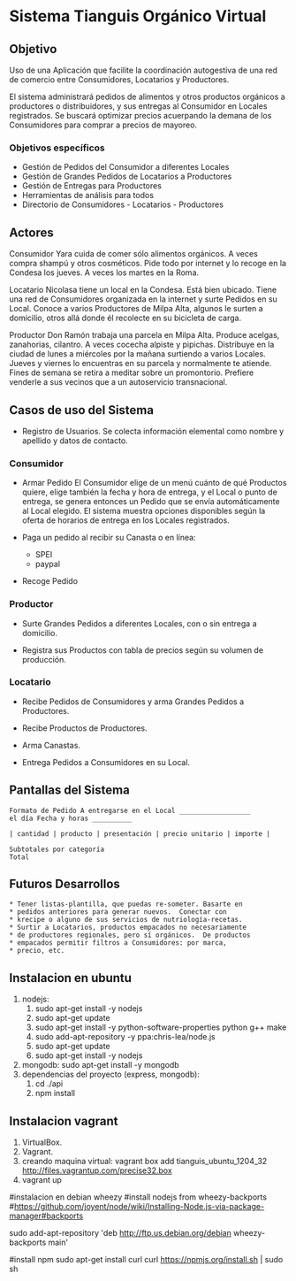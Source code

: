 Sistema Tianguis Orgánico Virtual
=================================

## Objetivo

Uso de una Aplicación que facilite la coordinación autogestiva de una
red de comercio entre Consumidores, Locatarios y Productores.

El sistema administrará pedidos de alimentos y otros productos
orgánicos a productores o distribuidores, y sus entregas al Consumidor
en Locales registrados. Se buscará optimizar precios acuerpando la
demana de los Consumidores para comprar a precios de mayoreo.

### Objetivos específicos
* Gestión de Pedidos del Consumidor a diferentes Locales
* Gestión de Grandes Pedidos de Locatarios a Productores 
* Gestión de Entregas para Productores
* Herramientas de análisis para todos
* Directorio de Consumidores - Locatarios - Productores


## Actores

Consumidor Yara cuida de comer sólo alimentos orgánicos. A
veces compra shampú y otros cosméticos. Pide todo por internet
y lo recoge en la Condesa los jueves. A veces los martes en la
Roma.

Locatario Nicolasa tiene un local en la Condesa. Está bien
ubicado. Tiene una red de Consumidores organizada en la
internet y surte Pedidos en su Local.  Conoce a varios
Productores de Milpa Alta, algunos le surten a domicilio,
otros allá donde él recolecte en su bicicleta de carga.

Productor Don Ramón trabaja una parcela en Milpa Alta. Produce
acelgas, zanahorias, cilantro. A veces cocecha alpiste y
pipichas. Distribuye en la ciudad de lunes a miércoles por la
mañana surtiendo a varios Locales. Jueves y viernes lo
encuentras en su parcela y normalmente te atiende. Fines de
semana se retira a meditar sobre un promontorio. Prefiere
venderle a sus vecinos que a un autoservicio transnacional.


## Casos de uso del Sistema

* Registro de Usuarios. Se colecta información
elemental como nombre y apellido y datos de
contacto.

### Consumidor

* Armar Pedido El Consumidor elige de un menú
cuánto de qué Productos quiere, elige también la fecha y hora
de entrega, y el Local o punto de entrega, se genera entonces
un Pedido que se envía automáticamente al Local elegido. El
sistema muestra opciones disponibles según la oferta de
horarios de entrega en los Locales registrados.  

* Paga un pedido al recibir su Canasta o en línea: 
    * SPEI 
    * paypal 
* Recoge Pedido

### Productor

 * Surte Grandes Pedidos a diferentes Locales, con o sin entrega a domicilio.  

 * Registra sus Productos con tabla de precios según su volumen de producción.

### Locatario
 * Recibe Pedidos de Consumidores y arma Grandes Pedidos a Productores.

 * Recibe Productos de Productores.

 * Arma Canastas.

 * Entrega Pedidos a Consumidores en su Local.


## Pantallas del Sistema

	Formato de Pedido A entregarse en el Local __________________
	el día Fecha y horas __________

	| cantidad | producto | presentación | precio unitario | importe |

	Subtotales por categoría 
	Total




## Futuros Desarrollos

	* Tener listas-plantilla, que puedas re-someter. Basarte en
	* pedidos anteriores para generar nuevos.  Conectar con
	* krecipe o alguno de sus servicios de nutriología-recetas.
	* Surtir a Locatarios, productos empacados no necesariamente
	* de productores regionales, pero sí orgánicos.  De productos
	* empacados permitir filtros a Consumidores: por marca,
	* precio, etc.



## Instalacion en ubuntu

1. nodejs:
    1. sudo apt-get install -y nodejs
    2. sudo apt-get update
    3. sudo apt-get install -y python-software-properties python g++ make
    4. sudo add-apt-repository -y ppa:chris-lea/node.js
    5. sudo apt-get update
    6. sudo apt-get install -y nodejs
2. mongodb: sudo apt-get install -y mongodb
3. dependencias del proyecto (express, mongodb):
    1. cd ./api
    2. npm install

## Instalacion vagrant
1. VirtualBox.
2. Vagrant.
3. creando maquina virtual: vagrant box add tianguis_ubuntu_1204_32 http://files.vagrantup.com/precise32.box
4. vagrant up

#instalacion en debian wheezy
  #install nodejs from wheezy-backports
  #https://github.com/joyent/node/wiki/Installing-Node.js-via-package-manager#backports

  sudo add-apt-repository 'deb http://ftp.us.debian.org/debian wheezy-backports main'

  #install npm
  sudo apt-get install curl
  curl https://npmjs.org/install.sh | sudo sh

